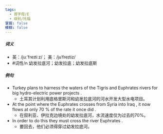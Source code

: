 ```yaml
---
tags:
  - 首字母/E
  - 级别/托福
掌握: false
模糊: false
---
```

##### 词义
- 英：/juːˈfreɪtiːz/； 美：/juˈfreɪtiz/
- #词性/n  幼发拉底河；幼发拉底；幼发拉底斯
##### 例句
- Turkey plans to harness the waters of the Tigris and Euphrates rivers for big hydro-electric power projects .
	- 土耳其计划利用底格里斯河和幼发拉底河的河水开发大型水电项目。
- At the point where the Euphrates crosses from Syria into Iraq , it now flows at only 70 % of the rate it once did .
	- 在叙利亚、伊拉克边境处的幼发拉底河，水流速度仅为过去的70%。
- In order to do this they must cross the river Euphrates .
	- 要回去，他们必须得穿过幼发拉底河。
